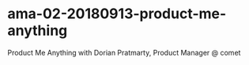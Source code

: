 # ama-02-20180913-product-me-anything
Product Me Anything with Dorian Pratmarty, Product Manager @ comet
